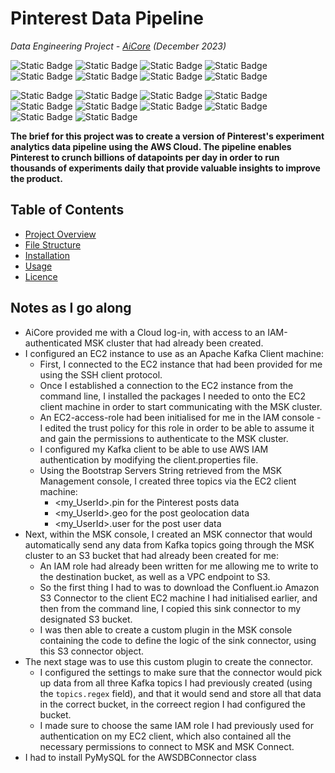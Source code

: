 # Pinterest Data Pipeline

*Data Engineering Project - [AiCore](https://www.theaicore.com/) (December 2023)*


![Static Badge](https://img.shields.io/badge/Skills%20%26%20Knowledge-A8B78B) ![Static Badge](https://img.shields.io/badge/Big%20data-8A2BE2) ![Static Badge](https://img.shields.io/badge/Data%20ingestion-8A2BE2) ![Static Badge](https://img.shields.io/badge/Data%20Governance%20and%20Quality-8A2BE2) ![Static Badge](https://img.shields.io/badge/ETL-8A2BE2) ![Static Badge](https://img.shields.io/badge/Streaming-8A2BE2) ![Static Badge](https://img.shields.io/badge/AWS%20cloud-8A2BE2) ![Static Badge](https://img.shields.io/badge/Batch%20processing-8A2BE2)

![Static Badge](https://img.shields.io/badge/Languages,%20Tools%20%26%20Libraries-A8B78B) ![Static Badge](https://img.shields.io/badge/Python-8A2BE2) ![Static Badge](https://img.shields.io/badge/AWS%20MSK-8A2BE2) ![Static Badge](https://img.shields.io/badge/Amazon%20EC2-8A2BE2) ![Static Badge](https://img.shields.io/badge/Apache%20Kafka-8A2BE2) ![Static Badge](https://img.shields.io/badge/IAM%20MSK%20Authentication-8A2BE2) ![Static Badge](https://img.shields.io/badge/MSK%20Connect-8A2BE2) ![Static Badge](https://img.shields.io/badge/AWS%20S3-8A2BE2) ![Static Badge](https://img.shields.io/badge/API%20Gateway-8A2BE2) ![Static Badge](https://img.shields.io/badge/Command%20line-8A2BE2)

**The brief for this project was to create a version of Pinterest's experiment analytics data pipeline using the AWS Cloud. The pipeline enables Pinterest to crunch billions of datapoints per day in order to run thousands of experiments daily that provide valuable insights to improve the product.**


## Table of Contents
* [Project Overview](#project-overview)
* [File Structure](#file-structure)
* [Installation](#installation)
* [Usage](#usage)
* [Licence](#licence)

## Notes as I go along
- AiCore provided me with a Cloud log-in, with access to an IAM-authenticated MSK cluster that had already been created.
- I configured an EC2 instance to use as an Apache Kafka Client machine:
  - First, I connected to the EC2 instance that had been provided for me using the SSH client protocol.
  - Once I established a connection to the EC2 instance from the command line, I installed the packages I needed to onto the EC2 client machine in order to start communicating with the MSK cluster.
  - An EC2-access-role had been initialised for me in the IAM console - I edited the trust policy for this role in order to be able to assume it and gain the permissions to authenticate to the MSK cluster.
  - I configured my Kafka client to be able to use AWS IAM authentication by modifying the client.properties file.
  - Using the Bootstrap Servers String retrieved from the MSK Management console, I created three topics via the EC2 client machine:
    - <my_UserId>.pin for the Pinterest posts data
    - <my_UserId>.geo for the post geolocation data
    - <my_UserId>.user for the post user data
- Next, within the MSK console, I created an MSK connector that would automatically send any data from Kafka topics going through the MSK cluster to an S3 bucket that had already been created for me:
  - An IAM role had already been written for me allowing me to write to the destination bucket, as well as a VPC endpoint to S3.
  - So the first thing I had to was to download the Confluent.io Amazon S3 Connector to the client EC2 machine I had initialised earlier, and then from the command line, I copied this sink connector to my designated S3 bucket.
  - I was then able to create a custom plugin in the MSK console containing the code to define the logic of the sink connector, using this S3 connector object.
- The next stage was to use this custom plugin to create the connector.
  - I configured the settings to make sure that the connector would pick up data from all three Kafka topics I had previously created (using the `topics.regex` field), and that it would send and store all that data in the correct bucket, in the correect region I had configured the bucket.
  - I made sure to choose the same IAM role I had previously used for authentication on my EC2 client, which also contained all the necessary permissions to connect to MSK and MSK Connect.
- I had to install PyMySQL for the AWSDBConnector class